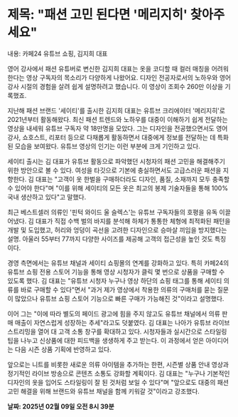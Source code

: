 # **제목: "패션 고민 된다면 '메리지히' 찾아주세요"**

  내용: 카페24 유튜브 쇼핑, 김지희 대표 

영어 강사에서 패션 유튜버로 변신한 김지희 대표는 옷을 코디할 때 컬러 매칭을 어려워한다는 영상 구독자의 목소리가 다양하게 나왔어요. 디자인 전공자로서의 노하우와 영어 강사 시절의 경험을 살려 쉽게 설명하려고 했습니다. 이 영상이 조회수 260만 이상을 기록했죠.

지난해 패션 브랜드 '세이티'를 출시한 김지희 대표는 유튜브 크리에이터 '메리지히'로 2021년부터 활동해왔다. 최신 패션 트렌드와 노하우를 대중이 이해하기 쉽게 전달하는 영상을 내세워 유튜브 구독자 약 18만명을 모았다. 그는 디자인을 전공했으면서도 영어 강사, 쇼호스트, 리포터 등으로 다채롭게 활동하면서 대중에게 정보를 전달하는 데 특화된 모습을 보여왔다. 유튜브 영상의 인기는 이런 부분에 크게 기인하고 있다.

세이티 출시는 김 대표가 유튜브 활동으로 파악했던 시청자의 패션 고민을 해결해주기 위한 방안으로 볼 수 있다. 여성을 타깃으로 기본에 충실하면서도 고급스러운 패션을 지향한다. 김 대표는 "고객이 옷 한벌을 구매하더라도 디자인, 품질, 소재까지 모두 충족할 수 있어야 한다"며 "이를 위해 세이티의 모든 옷은 최고의 봉제 기술자들을 통해 100% 국내 생산하고 있다"고 말했다.

최근 베스트셀러 의류인 '핀턱 와이드 울 슬렉스'는 유튜브 구독자들의 호평을 유독 이끌어냈다. 김 대표가 직접 수백 벌의 바지를 분석해 하체가 통통한 체형에 최적화된 패턴을 개발 및 도입했고, 허리와 엉덩이 곡선을 고려한 디자인으로 승마살 끼임을 방지했다는 설명. 아울러 55부터 77까지 다양한 사이즈를 제공해 고객의 접근성을 높인 것도 특징이다.

경영 측면에서는 유튜브 채널과 세이티 쇼핑몰의 연계를 강화하고 있다. 특히 카페24의 유튜브 쇼핑 전용 스토어 기능을 통해 영상 시청자가 클릭 몇 번으로 상품을 구매할 수 있도록 했다. 김 대표는 "유튜브 시청자 누구나 영상 하단의 쇼핑 태그를 통해 세이티 의류를 바로 구매할 수 있다"면서 "과거 제가 영상에서 착용한 의류의 구매처를 묻는 질문이 많았으나 유튜브 쇼핑 스토어 기능으로 빠른 구매가 가능해진 것"이라고 설명했다.

이어 그는 "이에 따라 별도의 페이드 광고에 힘을 주지 않고도 유튜브 채널에서 의류 판매 매출이 자연스럽게 성장하는 추세"라고도 덧붙였다. 김 대표는 나아가 유튜브 라이브 스트리밍을 열어 대 고객 소통 창구를 확대하고 있다. 시청자들과 실시간으로 스타일링 팁을 나누고 신상품에 대한 피드백을 생생하게 주고 받는다. 이 과정에서 얻은 아이디어는 다음 시즌 상품 기획에 반영하고 있다.

앞으로는 니트를 비롯한 새로운 의류 아이템을 추가하는 한편, 시즌별 상품 안내 영상과 정기적인 라이브 방송으로 콘텐츠 소통도 강화할 계획이다. 김 대표는 "누구나 기본적인 디자인의 옷을 입어도 스타일링이 잘 된 것처럼 보일 수 있다"며 "앞으로도 대중의 패션 고민 해결을 위해 브랜드와 유튜브 채널을 함께 키워갈 것"이라고 강조했다.

  **날짜: 2025년 02월 09일 오전 8시 39분**